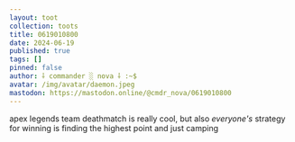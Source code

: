```yaml
---
layout: toot
collection: toots
title: 0619010800
date: 2024-06-19
published: true
tags: []
pinned: false
author: ⸸ commander ░ nova ⸸ :~$
avatar: /img/avatar/daemon.jpeg
mastodon: https://mastodon.online/@cmdr_nova/0619010800
---
```


apex legends team deathmatch is really cool, but also _everyone's_ strategy for winning is finding the highest point and just camping
